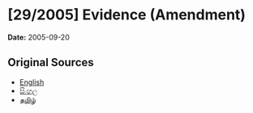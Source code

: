 # [29/2005] Evidence (Amendment)

**Date:** 2005-09-20

## Original Sources

- [English](https://documents.gov.lk/view/acts/2005/9/29-2005_E.pdf)
- [සිංහල](https://documents.gov.lk/view/acts/2005/9/29-2005_S.pdf)
- [தமிழ்](https://documents.gov.lk/view/acts/2005/9/29-2005_T.pdf)
